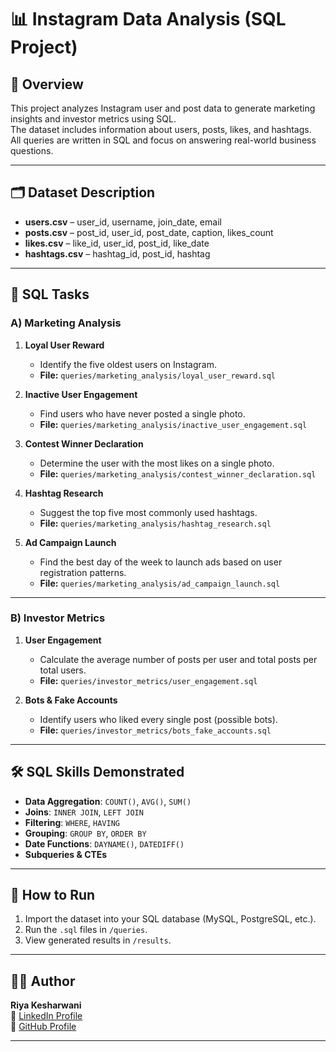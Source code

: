 # 📊 Instagram Data Analysis (SQL Project)

## 📌 Overview
This project analyzes Instagram user and post data to generate marketing insights and investor metrics using SQL.  
The dataset includes information about users, posts, likes, and hashtags.  
All queries are written in SQL and focus on answering real-world business questions.

---

## 🗂 Dataset Description
- **users.csv** – user_id, username, join_date, email  
- **posts.csv** – post_id, user_id, post_date, caption, likes_count  
- **likes.csv** – like_id, user_id, post_id, like_date  
- **hashtags.csv** – hashtag_id, post_id, hashtag  

---

## 📌 SQL Tasks

### **A) Marketing Analysis**
1. **Loyal User Reward**  
   - Identify the five oldest users on Instagram.  
   - **File:** `queries/marketing_analysis/loyal_user_reward.sql`

2. **Inactive User Engagement**  
   - Find users who have never posted a single photo.  
   - **File:** `queries/marketing_analysis/inactive_user_engagement.sql`

3. **Contest Winner Declaration**  
   - Determine the user with the most likes on a single photo.  
   - **File:** `queries/marketing_analysis/contest_winner_declaration.sql`

4. **Hashtag Research**  
   - Suggest the top five most commonly used hashtags.  
   - **File:** `queries/marketing_analysis/hashtag_research.sql`

5. **Ad Campaign Launch**  
   - Find the best day of the week to launch ads based on user registration patterns.  
   - **File:** `queries/marketing_analysis/ad_campaign_launch.sql`

---

### **B) Investor Metrics**
1. **User Engagement**  
   - Calculate the average number of posts per user and total posts per total users.  
   - **File:** `queries/investor_metrics/user_engagement.sql`

2. **Bots & Fake Accounts**  
   - Identify users who liked every single post (possible bots).  
   - **File:** `queries/investor_metrics/bots_fake_accounts.sql`

---

## 🛠 SQL Skills Demonstrated
- **Data Aggregation**: `COUNT()`, `AVG()`, `SUM()`  
- **Joins**: `INNER JOIN`, `LEFT JOIN`  
- **Filtering**: `WHERE`, `HAVING`  
- **Grouping**: `GROUP BY`, `ORDER BY`  
- **Date Functions**: `DAYNAME()`, `DATEDIFF()`  
- **Subqueries & CTEs**

---

## 🚀 How to Run
1. Import the dataset into your SQL database (MySQL, PostgreSQL, etc.).
2. Run the `.sql` files in `/queries`.
3. View generated results in `/results`.

---

## 👩‍💻 Author
**Riya Kesharwani**  
📎 [LinkedIn Profile](https://www.linkedin.com/in/riyakesharwani/)  
📎 [GitHub Profile](https://github.com/riya102002)

---
